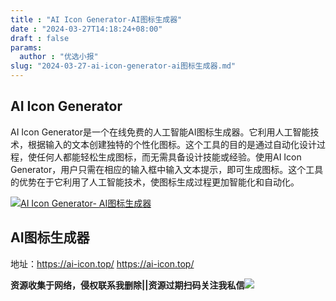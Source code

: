 ```yaml
---
title : "AI Icon Generator-AI图标生成器"
date : "2024-03-27T14:18:24+08:00"
draft : false
params:
  author : "优选小报"
slug: "2024-03-27-ai-icon-generator-ai图标生成器.md"
---
```


## AI Icon Generator

AI Icon
Generator是一个在线免费的人工智能AI图标生成器。它利用人工智能技术，根据输入的文本创建独特的个性化图标。这个工具的目的是通过自动化设计过程，使任何人都能轻松生成图标，而无需具备设计技能或经验。使用AI
Icon Generator，用户只需在相应的输入框中输入文本提示，即可生成图标。这个工具的优势在于它利用了人工智能技术，使图标生成过程更加智能化和自动化。

[![AI Icon Generator-
AI图标生成器](//img7-1.zhekoulieshou.com/mmbiz_jpg/iaHBVewvSIbAh08WfIsYfZJWcU4puibpsIgXkO2dibhlewPEYU47ibbtPibmp0yHfzUIVkicl5VEaAuhILIbw3f5PnJQ/0)](//img7-1.zhekoulieshou.com/mmbiz_jpg/iaHBVewvSIbAh08WfIsYfZJWcU4puibpsIgXkO2dibhlewPEYU47ibbtPibmp0yHfzUIVkicl5VEaAuhILIbw3f5PnJQ/0)

## AI图标生成器

地址：https://ai-icon.top/ https://ai-icon.top/

**资源收集于网络，侵权联系我删除||资源过期扫码关注我私信**![](//img7-1.zhekoulieshou.com/mmbiz_jpg/iaHBVewvSIbAjcr9g6TlCXSfiaDqkbzuEzp207hVzPqT4YGQOAazQ1KNHCeACbia5Lzq4Ckwibe48iar1q7lgVP1o3w/640?wx_fmt=jpeg&from=appmsg)


